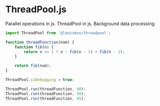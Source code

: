 # ThreadPool.js
Parallel operations in js. ThreadPool in js.
Background data processing.

```TypeScript
import ThreadPool from '@leniumso/threadpool';

function threadFunction(num) {
    function fib(n) {
        return n <= 1 ? n : fib(n - 1) + fib(n - 2);
    }

    return fib(num);
}

ThreadPool.isDebugging = true;

ThreadPool.run(threadFunction, 40);
ThreadPool.run(threadFunction, 30);
ThreadPool.run(threadFunction, 45);
```
